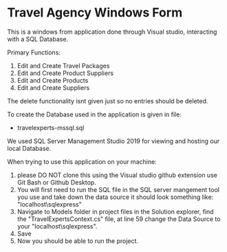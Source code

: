 # Travel Agency Windows Form

This is a windows from application done through Visual studio,
interacting with a SQL Database. 

Primary Functions:
1. Edit and Create Travel Packages
2. Edit and Create Product Suppliers
3. Edit and Create Products 
4. Edit and Create Suppliers

The delete functionality isnt given just so no entries 
should be deleted.

To create the Database used in the application is given in file:
- travelexperts-mssql.sql

We used SQL Server Management Studio 2019 for viewing and hosting our local Database.

When trying to use this application on your machine:
1. please DO NOT clone this using the Visual studio github extension use Git Bash or Github Desktop.
2. You will first need to run the SQL file in the SQL server mangement tool you use and take down the data source it should look something like: "localhost\sqlexpress"
3. Navigate to Models folder in project files in the Solution explorer, find the "TravelExpertsContext.cs" file, at line 59 change the Data Source to your "localhost\sqlexpress".
4. Save
5. Now you should be able to run the project.

